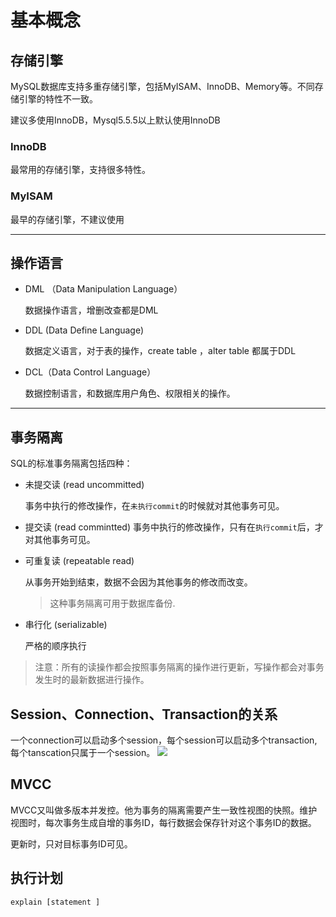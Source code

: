 
# 基本概念

## 存储引擎


MySQL数据库支持多重存储引擎，包括MyISAM、InnoDB、Memory等。不同存储引擎的特性不一致。

建议多使用InnoDB，Mysql5.5.5以上默认使用InnoDB

### InnoDB

最常用的存储引擎，支持很多特性。

### MyISAM

最早的存储引擎，不建议使用

--- 
## 操作语言

- DML （Data Manipulation Language）

    数据操作语言，增删改查都是DML

- DDL (Data Define Language)

    数据定义语言，对于表的操作，create table ，alter table 都属于DDL

- DCL（Data Control Language）

    数据控制语言，和数据库用户角色、权限相关的操作。

---

## 事务隔离

SQL的标准事务隔离包括四种：

- 未提交读 (read uncommitted)

    事务中执行的修改操作，在`未执行commit`的时候就对其他事务可见。

- 提交读 (read commintted)
   事务中执行的修改操作，只有在`执行commit`后，才对其他事务可见。


- 可重复读 (repeatable read)

    从事务开始到结束，数据不会因为其他事务的修改而改变。

    > 这种事务隔离可用于数据库备份.

- 串行化 (serializable)

    严格的顺序执行

> 注意：所有的读操作都会按照事务隔离的操作进行更新，写操作都会对事务发生时的最新数据进行操作。


## Session、Connection、Transaction的关系

一个connection可以启动多个session，每个session可以启动多个transaction,每个tanscation只属于一个session。
![](https://images2015.cnblogs.com/blog/801240/201606/801240-20160615163123463-1325681547.jpg)


## MVCC 

MVCC又叫做多版本并发控。他为事务的隔离需要产生一致性视图的快照。维护视图时，每次事务生成自增的事务ID，每行数据会保存针对这个事务ID的数据。

更新时，只对目标事务ID可见。

## 执行计划
```
explain [statement ]
```
